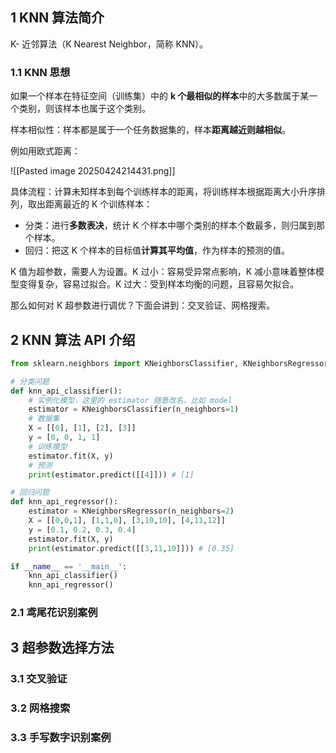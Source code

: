 ## 1 KNN 算法简介

K- 近邻算法（K Nearest Neighbor，简称 KNN）。

### 1.1 KNN 思想

如果一个样本在特征空间（训练集）中的 **k 个最相似的样本**中的大多数属于某一个类别，则该样本也属于这个类别。

样本相似性：样本都是属于一个任务数据集的，样本**距离越近则越相似**。

例如用欧式距离：

![[Pasted image 20250424214431.png]]

具体流程：计算未知样本到每个训练样本的距离，将训练样本根据距离大小升序排列，取出距离最近的 K 个训练样本：

- 分类：进行**多数表决**，统计 K 个样本中哪个类别的样本个数最多，则归属到那个样本。
- 回归：把这 K 个样本的目标值**计算其平均值**，作为样本的预测的值。

K 值为超参数，需要人为设置。K 过小：容易受异常点影响，K 减小意味着整体模型变得复杂，容易过拟合。K 过大：受到样本均衡的问题，且容易欠拟合。

那么如何对 K 超参数进行调优？下面会讲到：交叉验证、网格搜索。

## 2 KNN 算法 API 介绍

```python
from sklearn.neighbors import KNeighborsClassifier, KNeighborsRegressor

# 分类问题
def knn_api_classifier():
    # 实例化模型，这里的 estimator 随意改名，比如 model
    estimator = KNeighborsClassifier(n_neighbors=1)
    # 数据集
    X = [[0], [1], [2], [3]]
    y = [0, 0, 1, 1]
    # 训练模型
    estimator.fit(X, y)
    # 预测
    print(estimator.predict([[4]])) # [1]

# 回归问题
def knn_api_regressor():
    estimator = KNeighborsRegressor(n_neighbors=2)
    X = [[0,0,1], [1,1,0], [3,10,10], [4,11,12]]
    y = [0.1, 0.2, 0.3, 0.4]
    estimator.fit(X, y)
    print(estimator.predict([[3,11,10]])) # [0.35]

if __name__ == '__main__':
    knn_api_classifier()
    knn_api_regressor()
```

### 2.1 鸢尾花识别案例

## 3 超参数选择方法

### 3.1 交叉验证

### 3.2 网格搜索

### 3.3 手写数字识别案例
